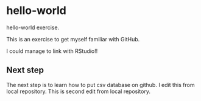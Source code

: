 # hello-world
hello-world exercise.

This is an exercise to get myself familiar with GitHub.

I could manage to link with RStudio!!


## Next step
The next step is to learn how to put csv database on github.
I edit this from local repository.
This is second edit from local repository.